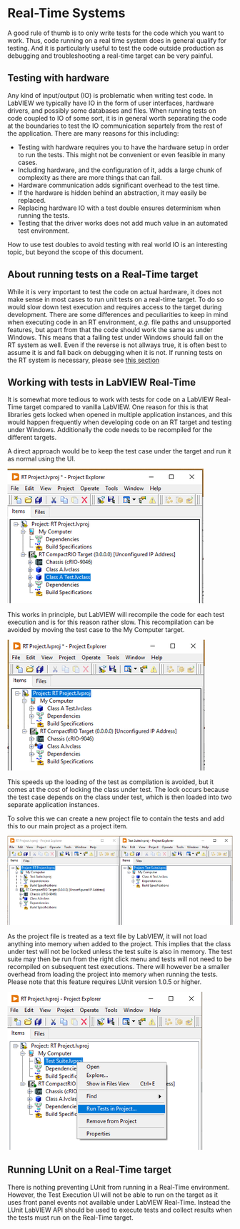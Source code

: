 # Real-Time Systems

A good rule of thumb is to only write tests for the code which you want to work.
Thus, code running on a real time system does in general qualify for testing.
And it is particularly useful to test the code outside production as debugging and troubleshooting a real-time target can be very painful.

## Testing with hardware

Any kind of input/output (IO) is problematic when writing test code. 
In LabVIEW we typically have IO in the form of user interfaces, hardware drivers, and possibly some databases and files.
When running tests on code coupled to IO of some sort, it is in general worth separating the code at the boundaries to test the IO communication separtely from the rest of the application.
There are many reasons for this including:

- Testing with hardware requires you to have the hardware setup in order to run the tests. This might not be convenient or even feasible in many cases.
- Including hardware, and the configuration of it, adds a large chunk of complexity as there are more things that can fail.
- Hardware communication adds significant overhead to the test time.
- If the hardware is hidden behind an abstraction, it may easily be replaced. 
- Replacing hardware IO with a test double ensures determinism when running the tests.
- Testing that the driver works does not add much value in an automated test environment.

How to use test doubles to avoid testing with real world IO is an interesting topic, but beyond the scope of this document. 

## About running tests on a Real-Time target

While it is very important to test the code on actual hardware, it does not make sense in most cases to run unit tests on a real-time target. 
To do so would slow down test execution and requires access to the target during development.
There are some differences and peculiarities to keep in mind when executing code in an RT environment, *e.g.* file paths and unsupported features, but apart from that the code should work the same as under Windows.
This means that a failing test under Windows should fail on the RT system as well. 
Even if the reverse is not allways true, it is often best to assume it is and fall back on debugging when it is not.
If running tests on the RT system is necessary, please see [this section](#running-lunit-on-a-real-time-target)

## Working with tests in LabVIEW Real-Time

It is somewhat more tedious to work with tests for code on a LabVIEW Real-Time target compared to vanilla LabVIEW.
One reason for this is that libraries gets locked when opened in multiple application instances, and this would happen frequently when developing code on an RT target and testing under Windows.
Additionally the code needs to be recompiled  for the different targets.

A direct approach would be to keep the test case under the target and run it as normal using the UI.

![Tests located under RT target](img/tests_under_target.png)

This works in principle, but LabVIEW will recompile the code for each test execution and is for this reason rather slow.
This recompilation can be avoided by moving the test case to the My Computer target.

![Tests located under My Computer](img/tests_under_my_computer.png)

This speeds up the loading of the test as compilation is avoided, but it comes at the cost of locking the class under test.
The lock occurs because the test case depends on the class under test, which is then loaded into two separate application instances.

To solve this we can create a new project file to contain the tests and add this to our main project as a project item. 

![Tests located in test suite lvproj](img/tests_in_test_suite_lvproj.png)

As the project file is treated as a text file by LabVIEW, it will not load anything into memory when added to the project.
This implies that the class under test will not be locked unless the test suite is also in memory.
The test suite may then be run from the right click menu and tests will not need to be recompiled on subsequent test executions.
There will however be a smaller overhead from loading the project into memory when running the tests.
Please note that this feature requires LUnit version 1.0.5 or higher.

![Run tests in test suite](img/run_tests_in_suite.png)


## Running LUnit on a Real-Time target

There is nothing preventing LUnit from running in a Real-Time environment.
However, the Test Execution UI will not be able to run on the target as it uses front panel events not available under LabVIEW Real-Time. 
Instead the LUnit LabVIEW API should be used to execute tests and collect results when the tests must run on the Real-Time target.
